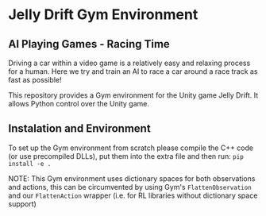 # Jelly Drift Gym Environment
## AI Playing Games - Racing Time
Driving a car within a video game is a relatively easy and relaxing process for a human.
Here we try and train an AI to race a car around a race track as fast as possible!


This repository provides a Gym environment for the Unity game Jelly Drift.
It allows Python control over the Unity game.

## Instalation and Environment
To set up the Gym environment from scratch please compile the C++ code (or use precompiled DLLs), put them into the extra file and then run:
`pip install -e .`

NOTE: This Gym environment uses dictionary spaces for both observations and actions, this can be circumvented by using Gym's `FlattenObservation` and our `FlattenAction` wrapper (i.e. for RL libraries without dictionary space support)
